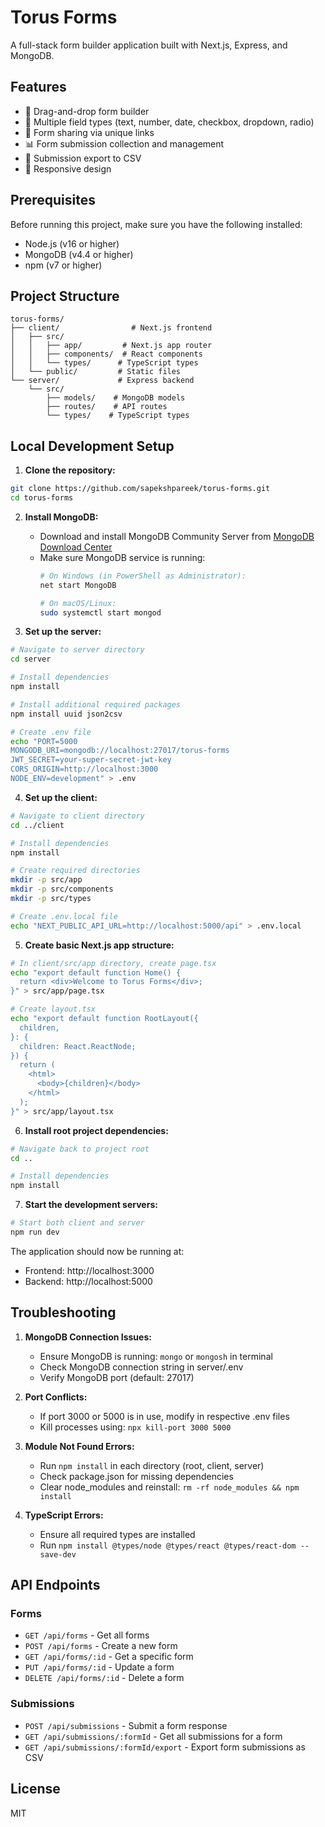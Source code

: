 # Torus Forms

A full-stack form builder application built with Next.js, Express, and MongoDB.

## Features

- 🎨 Drag-and-drop form builder
- 📝 Multiple field types (text, number, date, checkbox, dropdown, radio)
- 🔗 Form sharing via unique links
- 📊 Form submission collection and management
- 🔄 Submission export to CSV
- 📱 Responsive design

## Prerequisites

Before running this project, make sure you have the following installed:
- Node.js (v16 or higher)
- MongoDB (v4.4 or higher)
- npm (v7 or higher)

## Project Structure

```
torus-forms/
├── client/                # Next.js frontend
│   ├── src/
│   │   ├── app/         # Next.js app router
│   │   ├── components/  # React components
│   │   └── types/      # TypeScript types
│   └── public/         # Static files
└── server/             # Express backend
    └── src/
        ├── models/    # MongoDB models
        ├── routes/    # API routes
        └── types/    # TypeScript types
```

## Local Development Setup

1. **Clone the repository:**
```bash
git clone https://github.com/sapekshpareek/torus-forms.git
cd torus-forms
```

2. **Install MongoDB:**
   - Download and install MongoDB Community Server from [MongoDB Download Center](https://www.mongodb.com/try/download/community)
   - Make sure MongoDB service is running:
     ```bash
     # On Windows (in PowerShell as Administrator):
     net start MongoDB
     
     # On macOS/Linux:
     sudo systemctl start mongod
     ```

3. **Set up the server:**
```bash
# Navigate to server directory
cd server

# Install dependencies
npm install

# Install additional required packages
npm install uuid json2csv

# Create .env file
echo "PORT=5000
MONGODB_URI=mongodb://localhost:27017/torus-forms
JWT_SECRET=your-super-secret-jwt-key
CORS_ORIGIN=http://localhost:3000
NODE_ENV=development" > .env
```

4. **Set up the client:**
```bash
# Navigate to client directory
cd ../client

# Install dependencies
npm install

# Create required directories
mkdir -p src/app
mkdir -p src/components
mkdir -p src/types

# Create .env.local file
echo "NEXT_PUBLIC_API_URL=http://localhost:5000/api" > .env.local
```

5. **Create basic Next.js app structure:**
```bash
# In client/src/app directory, create page.tsx
echo "export default function Home() {
  return <div>Welcome to Torus Forms</div>;
}" > src/app/page.tsx

# Create layout.tsx
echo "export default function RootLayout({
  children,
}: {
  children: React.ReactNode;
}) {
  return (
    <html>
      <body>{children}</body>
    </html>
  );
}" > src/app/layout.tsx
```

6. **Install root project dependencies:**
```bash
# Navigate back to project root
cd ..

# Install dependencies
npm install
```

7. **Start the development servers:**
```bash
# Start both client and server
npm run dev
```

The application should now be running at:
- Frontend: http://localhost:3000
- Backend: http://localhost:5000

## Troubleshooting

1. **MongoDB Connection Issues:**
   - Ensure MongoDB is running: `mongo` or `mongosh` in terminal
   - Check MongoDB connection string in server/.env
   - Verify MongoDB port (default: 27017)

2. **Port Conflicts:**
   - If port 3000 or 5000 is in use, modify in respective .env files
   - Kill processes using: `npx kill-port 3000 5000`

3. **Module Not Found Errors:**
   - Run `npm install` in each directory (root, client, server)
   - Check package.json for missing dependencies
   - Clear node_modules and reinstall: `rm -rf node_modules && npm install`

4. **TypeScript Errors:**
   - Ensure all required types are installed
   - Run `npm install @types/node @types/react @types/react-dom --save-dev`

## API Endpoints

### Forms
- `GET /api/forms` - Get all forms
- `POST /api/forms` - Create a new form
- `GET /api/forms/:id` - Get a specific form
- `PUT /api/forms/:id` - Update a form
- `DELETE /api/forms/:id` - Delete a form

### Submissions
- `POST /api/submissions` - Submit a form response
- `GET /api/submissions/:formId` - Get all submissions for a form
- `GET /api/submissions/:formId/export` - Export form submissions as CSV

## License

MIT
